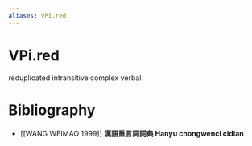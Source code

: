 ```yaml
---
aliases: VPi.red
---
```

# VPi.red

reduplicated intransitive complex verbal
# Bibliography
- [[WANG WEIMAO 1999]]
**漢語重言詞詞典 Hanyu chongwenci cidian** 